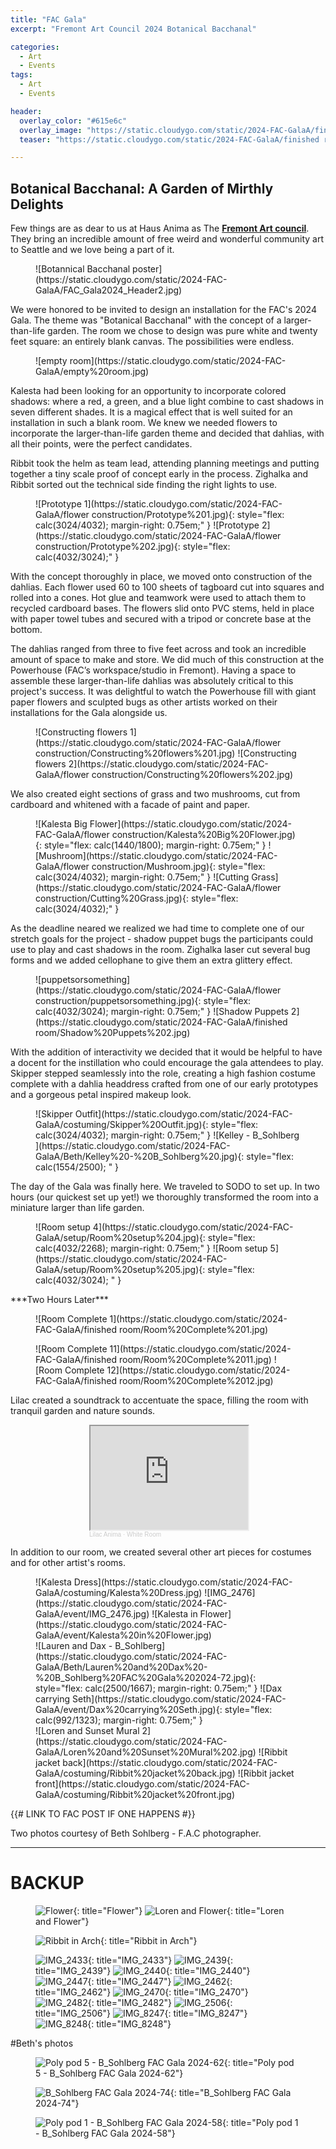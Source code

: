 ```yaml
---
title: "FAC Gala"
excerpt: "Fremont Art Council 2024 Botanical Bacchanal"

categories:
  - Art
  - Events
tags:
  - Art
  - Events

header:
  overlay_color: "#615e6c"
  overlay_image: "https://static.cloudygo.com/static/2024-FAC-GalaA/finished room/Room Complete 1.jpg"
  teaser: "https://static.cloudygo.com/static/2024-FAC-GalaA/finished room/Room Complete 1.jpg"

---
```


## Botanical Bacchanal: A Garden of Mirthly Delights

Few things are as dear to us at Haus Anima as The [**Fremont Art council**](https://fremontartscouncil.org/).
They bring an incredible amount of free weird and wonderful community art to Seattle and we love being a part of it.

<figure class="halfsingle" markdown="span">
  ![Botannical Bacchanal poster](https://static.cloudygo.com/static/2024-FAC-GalaA/FAC_Gala2024_Header2.jpg)
</figure>

We were honored to be invited to design an installation for the FAC's 2024 Gala. The theme was "Botanical Bacchanal" with the concept of a larger-than-life garden. The room we chose to design was pure white and twenty feet square: an entirely blank canvas. The possibilities were endless.

<figure class="halfsingle" markdown="span">
  ![empty room](https://static.cloudygo.com/static/2024-FAC-GalaA/empty%20room.jpg)
</figure>

Kalesta had been looking for an opportunity to incorporate colored shadows: where a red, a green, and a blue light combine to cast shadows in seven different shades. It is a magical effect that is well suited for an installation in such a blank room. We knew we needed flowers to incorporate the larger-than-life garden theme and decided that dahlias, with all their points, were the perfect candidates.

Ribbit took the helm as team lead, attending planning meetings and putting together a tiny scale proof of concept early in the process. Zighalka and Ribbit sorted out the technical side finding the right lights to use.

<figure class="half" markdown="span">
  ![Prototype 1](https://static.cloudygo.com/static/2024-FAC-GalaA/flower construction/Prototype%201.jpg){: style="flex: calc(3024/4032); margin-right: 0.75em;" }
  ![Prototype 2](https://static.cloudygo.com/static/2024-FAC-GalaA/flower construction/Prototype%202.jpg){: style="flex: calc(4032/3024);" }
</figure>

With the concept thoroughly in place, we moved onto construction of the dahlias. Each flower used 60 to 100 sheets of tagboard cut into squares and rolled into a cones. Hot glue and teamwork were used to attach them to recycled cardboard bases. The flowers slid onto PVC stems, held in place with paper towel tubes and secured with a tripod or concrete base at the bottom.

The dahlias ranged from three to five feet across and took an incredible amount of space to make and store. We did much of this construction at the Powerhouse (FAC’s workspace/studio in Fremont). Having a space to assemble these larger-than-life dahlias was absolutely critical to this project's success. It was delightful to watch the Powerhouse fill with giant paper flowers and sculpted bugs as other artists worked on their installations for the Gala alongside us.

<figure class="half" markdown="span">
  ![Constructing flowers 1](https://static.cloudygo.com/static/2024-FAC-GalaA/flower construction/Constructing%20flowers%201.jpg)
  ![Constructing flowers 2](https://static.cloudygo.com/static/2024-FAC-GalaA/flower construction/Constructing%20flowers%202.jpg)
</figure>

We also created eight sections of grass and two mushrooms, cut from cardboard and whitened with a facade of paint and paper.
<figure class="third" markdown="span">
  ![Kalesta Big Flower](https://static.cloudygo.com/static/2024-FAC-GalaA/flower construction/Kalesta%20Big%20Flower.jpg){: style="flex: calc(1440/1800); margin-right: 0.75em;" }
  ![Mushroom](https://static.cloudygo.com/static/2024-FAC-GalaA/flower construction/Mushroom.jpg){: style="flex: calc(3024/4032); margin-right: 0.75em;" }
  ![Cutting Grass](https://static.cloudygo.com/static/2024-FAC-GalaA/flower construction/Cutting%20Grass.jpg){: style="flex: calc(3024/4032);" }
</figure>

As the deadline neared we realized we had time to complete one of our stretch goals for the project - shadow puppet bugs the participants could use to play and cast shadows in the room. Zighalka laser cut several bug forms and we added cellophane to give them an extra glittery effect.

<figure class="half" markdown="span">
  ![puppetsorsomething](https://static.cloudygo.com/static/2024-FAC-GalaA/flower construction/puppetsorsomething.jpg){: style="flex: calc(4032/3024); margin-right: 0.75em;" }
  ![Shadow Puppets 2](https://static.cloudygo.com/static/2024-FAC-GalaA/finished room/Shadow%20Puppets%202.jpg)
</figure>

With the addition of interactivity we decided that it would be helpful to have a docent for the instillation who could encourage the gala attendees to play.
Skipper stepped seamlessly into the role, creating a high fashion costume complete with a dahlia headdress crafted from one of our early prototypes and a gorgeous petal inspired makeup look.

<figure class="half" markdown="span">
  ![Skipper Outfit](https://static.cloudygo.com/static/2024-FAC-GalaA/costuming/Skipper%20Outfit.jpg){: style="flex: calc(3024/4032); margin-right: 0.75em;" }
  ![Kelley - B_Sohlberg ](https://static.cloudygo.com/static/2024-FAC-GalaA/Beth/Kelley%20-%20B_Sohlberg%20.jpg){: style="flex: calc(1554/2500); " }
</figure>

The day of the Gala was finally here. We traveled to SODO to set up. In two hours (our quickest set up yet!) we thoroughly transformed the room into a miniature larger than life garden.

<figure class="half mb-1" markdown="span">
  ![Room setup 4](https://static.cloudygo.com/static/2024-FAC-GalaA/setup/Room%20setup%204.jpg){: style="flex: calc(4032/2268); margin-right: 0.75em;" }
  ![Room setup 5](https://static.cloudygo.com/static/2024-FAC-GalaA/setup/Room%20setup%205.jpg){: style="flex: calc(4032/3024); " }
</figure>

<div class="text-center" markdown="span">
  ***Two Hours Later***
</div>

<figure markdown="span">
  ![Room Complete 1](https://static.cloudygo.com/static/2024-FAC-GalaA/finished room/Room%20Complete%201.jpg)
</figure>

<figure class="half" markdown="span">
![Room Complete 11](https://static.cloudygo.com/static/2024-FAC-GalaA/finished room/Room%20Complete%2011.jpg)
![Room Complete 12](https://static.cloudygo.com/static/2024-FAC-GalaA/finished room/Room%20Complete%2012.jpg)
</figure>

Lilac created a soundtrack to accentuate the space, filling the room with tranquil garden and nature sounds.

<div style="width:50%; margin: 0 auto 1em auto; ">
  <iframe width="100%" height="166" src="https://w.soundcloud.com/player/?url=https%3A//api.soundcloud.com/tracks/1745383179&color=%23ff5500&auto_play=false&hide_related=false&show_comments=true&show_user=true&show_reposts=false&show_teaser=true"></iframe>
  <div style="font-size: 10px; color: #cccccc;line-break: anywhere;word-break: normal;overflow: hidden;white-space: nowrap;text-overflow: ellipsis; font-family: Interstate,Lucida Grande,Lucida Sans Unicode,Lucida Sans,Garuda,Verdana,Tahoma,sans-serif;font-weight: 100;"><a href="https://soundcloud.com/lilac-anima" title="Lilac Anima" target="_blank" style="color: #cccccc; text-decoration: none;">Lilac Anima</a> · <a href="https://soundcloud.com/lilac-anima/white-room" title="White Room" target="_blank" style="color: #cccccc; text-decoration: none;">White Room</a></div>
</div>

In addition to our room, we created several other art pieces for costumes and for other artist's rooms.

<figure class="third" style="margin-bottom: 0;" markdown="span">
  ![Kalesta Dress](https://static.cloudygo.com/static/2024-FAC-GalaA/costuming/Kalesta%20Dress.jpg)
  ![IMG_2476](https://static.cloudygo.com/static/2024-FAC-GalaA/event/IMG_2476.jpg)
  ![Kalesta in Flower](https://static.cloudygo.com/static/2024-FAC-GalaA/event/Kalesta%20in%20Flower.jpg)
</figure>

<figure class="half" style="margin-top: 0; margin-bottom: 0;" markdown="span">
  ![Lauren and Dax - B_Sohlberg](https://static.cloudygo.com/static/2024-FAC-GalaA/Beth/Lauren%20and%20Dax%20-%20B_Sohlberg%20FAC%20Gala%202024-72.jpg){: style="flex: calc(2500/1667); margin-right: 0.75em;" }
  ![Dax carrying Seth](https://static.cloudygo.com/static/2024-FAC-GalaA/event/Dax%20carrying%20Seth.jpg){: style="flex: calc(992/1323); margin-right: 0.75em;" }

</figure>

<figure class="third" style="margin-top: 0;" markdown="span">
    ![Loren and Sunset Mural 2](https://static.cloudygo.com/static/2024-FAC-GalaA/Loren%20and%20Sunset%20Mural%202.jpg)
    ![Ribbit jacket back](https://static.cloudygo.com/static/2024-FAC-GalaA/costuming/Ribbit%20jacket%20back.jpg)
    ![Ribbit jacket front](https://static.cloudygo.com/static/2024-FAC-GalaA/costuming/Ribbit%20jacket%20front.jpg)
</figure>

{{# LINK TO FAC POST IF ONE HAPPENS #}}

Two photos courtesy of Beth Sohlberg - F.A.C photographer.

---

# BACKUP

<figure class="third" markdown="span">


![Flower](https://static.cloudygo.com/static/2024-FAC-Gala/Flower.jpg){: title="Flower"}
![Loren and Flower](https://static.cloudygo.com/static/2024-FAC-Gala/Loren%20and%20Flower.jpg){: title="Loren and Flower"}


![Ribbit in Arch](https://static.cloudygo.com/static/2024-FAC-Gala/Ribbit%20in%20Arch.jpg){: title="Ribbit in Arch"}


![IMG_2433](https://static.cloudygo.com/static/2024-FAC-Gala/IMG_2433.jpg){: title="IMG_2433"}
![IMG_2439](https://static.cloudygo.com/static/2024-FAC-Gala/IMG_2439.jpg){: title="IMG_2439"}
![IMG_2440](https://static.cloudygo.com/static/2024-FAC-Gala/IMG_2440.jpg){: title="IMG_2440"}
![IMG_2447](https://static.cloudygo.com/static/2024-FAC-Gala/IMG_2447.jpg){: title="IMG_2447"}
![IMG_2462](https://static.cloudygo.com/static/2024-FAC-Gala/IMG_2462.jpg){: title="IMG_2462"}
![IMG_2470](https://static.cloudygo.com/static/2024-FAC-Gala/IMG_2470.jpg){: title="IMG_2470"}
![IMG_2482](https://static.cloudygo.com/static/2024-FAC-Gala/IMG_2482.jpg){: title="IMG_2482"}
![IMG_2506](https://static.cloudygo.com/static/2024-FAC-Gala/IMG_2506.jpg){: title="IMG_2506"}
![IMG_8247](https://static.cloudygo.com/static/2024-FAC-Gala/IMG_8247.jpg){: title="IMG_8247"}
![IMG_8248](https://static.cloudygo.com/static/2024-FAC-Gala/IMG_8248.jpg){: title="IMG_8248"}

</figure>

#Beth's photos

<figure class="half" markdown="span">

![Poly pod 5 - B_Sohlberg FAC Gala 2024-62](https://static.cloudygo.com/static/2024-FAC-Gala/Poly%20pod%205%20-%20B_Sohlberg%20FAC%20Gala%202024-62.jpg){: title="Poly pod 5 - B_Sohlberg FAC Gala 2024-62"}


![B_Sohlberg FAC Gala 2024-74](https://static.cloudygo.com/static/2024-FAC-Gala/B_Sohlberg%20FAC%20Gala%202024-74.jpg){: title="B_Sohlberg FAC Gala 2024-74"}

![Poly pod 1 - B_Sohlberg FAC Gala 2024-58](https://static.cloudygo.com/static/2024-FAC-Gala/Poly%20pod%201%20-%20B_Sohlberg%20FAC%20Gala%202024-58.jpg){: title="Poly pod 1 - B_Sohlberg FAC Gala 2024-58"}
</figure>

